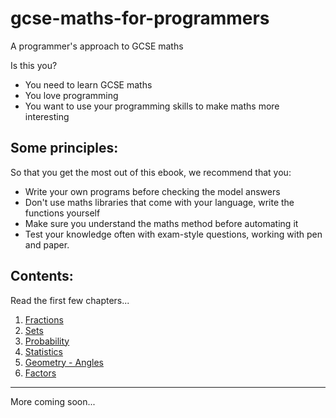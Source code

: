 # gcse-maths-for-programmers
A programmer's approach to GCSE maths

Is this you?
* You need to learn GCSE maths
* You love programming
* You want to use your programming skills to make maths more interesting

## Some principles:

So that you get the most out of this ebook, we recommend that you:
* Write your own programs before checking the model answers
* Don't use maths libraries that come with your language, write the functions yourself
* Make sure you understand the maths method before automating it
* Test your knowledge often with exam-style questions, working with pen and paper.

## Contents:

Read the first few chapters...

1. [Fractions](/fractions/index.md)
1. [Sets](/sets/index.md)
1. [Probability](/probability/index.md)
1. [Statistics](/stats/index.md)
1. [Geometry - Angles](/geom/angles.md)
1. [Factors](/factors/index.md)

----

More coming soon...
